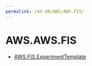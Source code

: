 ```yaml
---
permalink: /44.00/AWS/AWS.FIS/
---
```


# AWS.AWS.FIS



* [AWS.FIS.ExperimentTemplate](AWS.FIS.ExperimentTemplate.md)